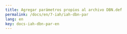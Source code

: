 ```yaml
---
title: Agregar parámetros propios al archivo DBN.def
permalink: /docs/en/7-iah/iah-dbn-par
lang: en
key: docs-iah-dbn-par-en
---
```

